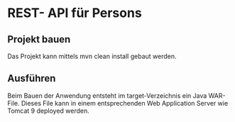 # REST- API für Persons
## Projekt bauen
Das Projekt kann mittels mvn clean install gebaut werden.
## Ausführen
Beim Bauen der Anwendung entsteht im target-Verzeichnis ein Java WAR-File. Dieses File kann in einem entsprechenden Web Application Server wie Tomcat 9 deployed werden.
